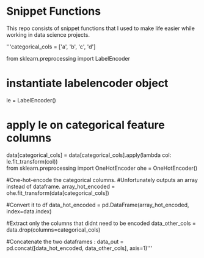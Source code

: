 # Snippet Functions

This repo consists of snippet functions that I used to make life easier while working in data science projects.


'''categorical_cols = ['a', 'b', 'c', 'd'] 

from sklearn.preprocessing import LabelEncoder
# instantiate labelencoder object
le = LabelEncoder()

# apply le on categorical feature columns
data[categorical_cols] = data[categorical_cols].apply(lambda col: le.fit_transform(col))    
from sklearn.preprocessing import OneHotEncoder
ohe = OneHotEncoder()

#One-hot-encode the categorical columns.
#Unfortunately outputs an array instead of dataframe.
array_hot_encoded = ohe.fit_transform(data[categorical_cols])

#Convert it to df
data_hot_encoded = pd.DataFrame(array_hot_encoded, index=data.index)

#Extract only the columns that didnt need to be encoded
data_other_cols = data.drop(columns=categorical_cols)

#Concatenate the two dataframes : 
data_out = pd.concat([data_hot_encoded, data_other_cols], axis=1)'''
